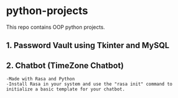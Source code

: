 # python-projects
This repo contains OOP python projects.

## 1. Password Vault using Tkinter and MySQL
  
## 2. Chatbot (TimeZone Chatbot)

    -Made with Rasa and Python
    -Install Rasa in your system and use the "rasa init" command to initialize a basic template for your chatbot.
    